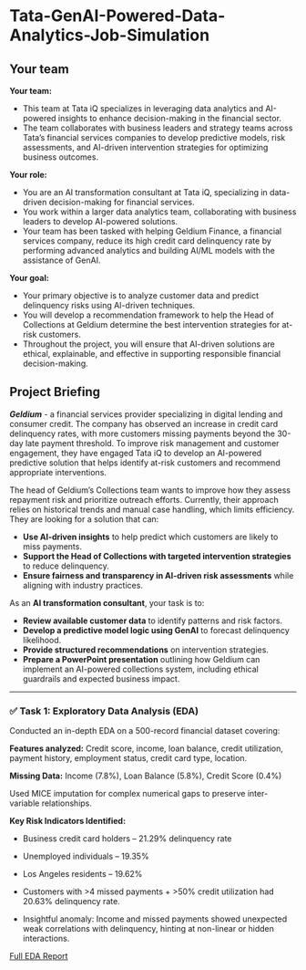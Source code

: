 # Tata-GenAI-Powered-Data-Analytics-Job-Simulation

## Your team

**Your team:**
- This team at Tata iQ specializes in leveraging data analytics and AI-powered insights to enhance decision-making in the financial sector.
- The team collaborates with business leaders and strategy teams across Tata’s financial services companies to develop predictive models, risk assessments, and AI-driven intervention strategies for optimizing business outcomes.
  
**Your role:**
- You are an AI transformation consultant at Tata iQ, specializing in data-driven decision-making for financial services.
- You work within a larger data analytics team, collaborating with business leaders to develop AI-powered solutions.
- Your team has been tasked with helping Geldium Finance, a financial services company, reduce its high credit card delinquency rate by performing advanced analytics and building AI/ML models with the assistance of GenAI.

**Your goal:**
- Your primary objective is to analyze customer data and predict delinquency risks using AI-driven techniques.
- You will develop a recommendation framework to help the Head of Collections at Geldium determine the best intervention strategies for at-risk customers.
- Throughout the project, you will ensure that AI-driven solutions are ethical, explainable, and effective in supporting responsible financial decision-making.

## Project Briefing 

**_Geldium_** - a financial services provider specializing in digital lending and consumer credit. The company has observed an increase in credit card delinquency rates, with more customers missing payments beyond the 30-day late payment threshold. To improve risk management and customer engagement, they have engaged Tata iQ to develop an AI-powered predictive solution that helps identify at-risk customers and recommend appropriate interventions.

The head of Geldium’s Collections team wants to improve how they assess repayment risk and prioritize outreach efforts. Currently, their approach relies on historical trends and manual case handling, which limits efficiency. They are looking for a solution that can:

- **Use AI-driven insights** to help predict which customers are likely to miss payments.
- **Support the Head of Collections with targeted intervention strategies** to reduce delinquency.
- **Ensure fairness and transparency in AI-driven risk assessments** while aligning with industry practices.
 
As an **AI transformation consultant**, your task is to:

- **Review available customer data** to identify patterns and risk factors.
- **Develop a predictive model logic using GenAI** to forecast delinquency likelihood.
- **Provide structured recommendations** on intervention strategies.
- **Prepare a PowerPoint presentation** outlining how Geldium can implement an AI-powered collections system, including ethical guardrails and expected business impact.

---

### ✅ Task 1: Exploratory Data Analysis (EDA)

Conducted an in-depth EDA on a 500-record financial dataset covering:

**Features analyzed:** Credit score, income, loan balance, credit utilization, payment history, employment status, credit card type, location.

**Missing Data:** Income (7.8%), Loan Balance (5.8%), Credit Score (0.4%)
 
Used MICE imputation for complex numerical gaps to preserve inter-variable relationships.

**Key Risk Indicators Identified:**
  
*	Business credit card holders – 21.29% delinquency rate
  
*	Unemployed individuals – 19.35%
  
*	Los Angeles residents – 19.62%

*	Customers with >4 missed payments + >50% credit utilization had 20.63% delinquency rate.

*	Insightful anomaly: Income and missed payments showed unexpected weak correlations with delinquency, hinting at non-linear or hidden interactions.

[Full EDA Report]()
















